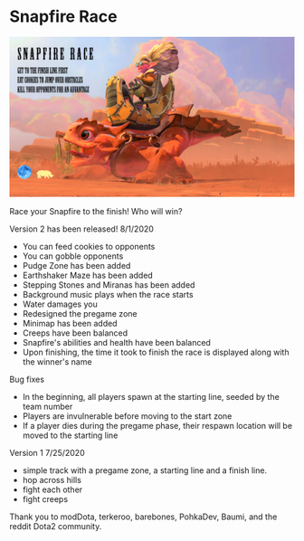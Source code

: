 # Snapfire Race

![Poster](https://github.com/jojuno/snapfire_race/blob/master/loading_screen.png)

Race your Snapfire to the finish! Who will win?

Version 2 has been released!
8/1/2020
- You can feed cookies to opponents
- You can gobble opponents
- Pudge Zone has been added
- Earthshaker Maze has been added
- Stepping Stones and Miranas has been added
- Background music plays when the race starts
- Water damages you
- Redesigned the pregame zone
- Minimap has been added
- Creeps have been balanced
- Snapfire's abilities and health have been balanced
- Upon finishing, the time it took to finish the race is displayed along with the winner's name

Bug fixes
- In the beginning, all players spawn at the starting line, seeded by the team number
- Players are invulnerable before moving to the start zone
- If a player dies during the pregame phase, their respawn location will be moved to the starting line

Version 1 7/25/2020
- simple track with a pregame zone, a starting line and a finish line.
- hop across hills
- fight each other
- fight creeps

Thank you to modDota, terkeroo, barebones, PohkaDev, Baumi, and the reddit Dota2 community.
